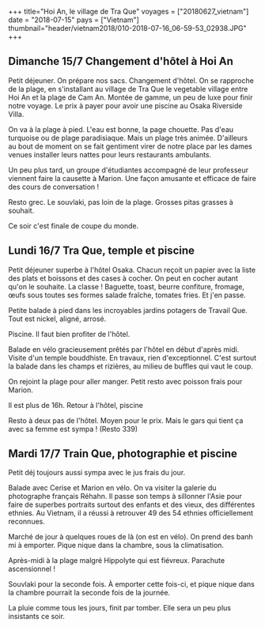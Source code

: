 +++
title="Hoi An, le village de Tra Que"
voyages = ["20180627_vietnam"]
date = "2018-07-15"
pays = ["Vietnam"]
thumbnail="header/vietnam2018/010-2018-07-16_06-59-53_02938.JPG"
+++

## Dimanche 15/7 Changement d'hôtel à Hoi An

Petit déjeuner. On prépare nos sacs. Changement d'hôtel. On se rapproche de la plage, en s'installant au village de Tra Que le vegetable village entre Hoi An et la plage de Cam An.
Montée de gamme, un peu de luxe pour finir notre voyage. Le prix à payer pour avoir une piscine au Osaka Riverside Villa.

On va à la plage à pied. L'eau est bonne, la page chouette. Pas d'eau turquoise ou de plage paradisiaque. Mais un plage très animée. D'ailleurs au bout de moment on se fait gentiment virer de notre place par les dames venues installer leurs nattes pour leurs restaurants ambulants.

Un peu plus tard, un groupe d'étudiantes accompagné de leur professeur viennent faire la causette à Marion. Une façon amusante et efficace de faire des cours de conversation !

Resto grec. Le souvlaki, pas loin de la plage. Grosses pitas grasses à souhait.

Ce soir c'est finale de coupe du monde. 


## Lundi 16/7 Tra Que, temple et piscine

Petit déjeuner superbe à l'hôtel Osaka. Chacun reçoit un papier avec la liste des plats et boissons et des cases à cocher. On peut en cocher autant qu'on le souhaite. La classe ! Baguette, toast, beurre confiture, fromage, œufs sous toutes ses formes salade fraîche, tomates fries. Et j'en passe.

Petite balade à pied dans les incroyables jardins potagers de Travail Que. Tout est nickel, aligné, arrosé.

Piscine. Il faut bien profiter de l'hôtel.

Balade en vélo gracieusement prêtés par l'hôtel en début d'après midi. Visite d'un temple bouddhiste. En travaux, rien d'exceptionnel. C'est surtout la balade dans les champs et rizières, au milieu de buffles qui vaut le coup.

On rejoint la plage pour aller manger.  Petit resto avec poisson frais pour Marion.

Il est plus de 16h. Retour à l'hôtel, piscine

Resto à deux pas de l'hôtel. Moyen pour le prix. Mais le gars qui tient ça avec sa femme est sympa ! (Resto 339)

## Mardi 17/7 Train Que, photographie et piscine

Petit déj toujours aussi sympa avec le jus frais du jour.

Balade avec Cerise et Marion en vélo. On va visiter la galerie du  photographe français Réhahn. Il passe son temps à sillonner l'Asie pour faire de superbes portraits surtout des enfants et des vieux, des différentes ethnies. Au Vietnam, il a réussi à retrouver 49 des 54 ethnies officiellement reconnues.

Marché de jour à quelques roues de là (on est en vélo). On prend des banh mi à emporter. Pique nique dans la chambre, sous la climatisation.

Après-midi à la plage malgré Hippolyte qui est fiévreux. Parachute ascensionnel !

Souvlaki pour la seconde fois. À emporter cette fois-ci, et pique nique dans la chambre pourrait la seconde fois de la journée.

La pluie comme tous les jours, finit par tomber. Elle sera un peu plus insistants ce soir. 

